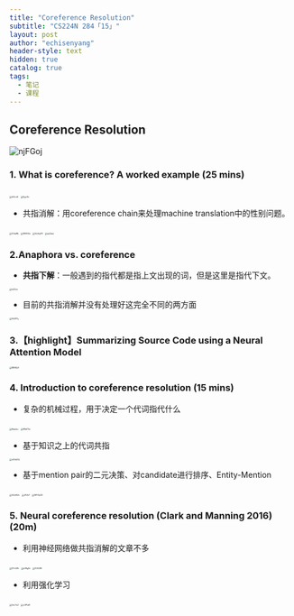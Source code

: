 ```yaml
---
title: "Coreference Resolution"
subtitle: "CS224N 284「15」"
layout: post
author: "echisenyang"
header-style: text
hidden: true
catalog: true
tags:
  - 笔记
  - 课程
---
```




## Coreference Resolution

![njFGoj](https://gitee.com/echisenyang/GiteeForUpicUse/raw/master/uPic/njFGoj.png)

### 1. What is coreference? A worked example (25 mins)

<img src="https://gitee.com/echisenyang/GiteeForUpicUse/raw/master/uPic/dVLid2.png" alt="dVLid2" style="zoom:25%;" />

<img src="https://gitee.com/echisenyang/GiteeForUpicUse/raw/master/uPic/XyjvSv.png" alt="XyjvSv" style="zoom:25%;" />

- 共指消解：用coreference chain来处理machine translation中的性别问题。

<img src="https://gitee.com/echisenyang/GiteeForUpicUse/raw/master/uPic/VUqiRb.png" alt="VUqiRb" style="zoom:25%;" />

<img src="https://gitee.com/echisenyang/GiteeForUpicUse/raw/master/uPic/8MViSz.png" alt="8MViSz" style="zoom:25%;" />

<img src="https://gitee.com/echisenyang/GiteeForUpicUse/raw/master/uPic/5m4gY6.png" alt="5m4gY6" style="zoom:25%;" />

<img src="https://gitee.com/echisenyang/GiteeForUpicUse/raw/master/uPic/ayQqui.png" alt="ayQqui" style="zoom:25%;" />

### 2.Anaphora vs. coreference

- **共指下解**：一般遇到的指代都是指上文出现的词，但是这里是指代下文。

<img src="https://gitee.com/echisenyang/GiteeForUpicUse/raw/master/uPic/IxZLkv.png" alt="IxZLkv" style="zoom:25%;" />

- 目前的共指消解并没有处理好这完全不同的两方面

<img src="https://gitee.com/echisenyang/GiteeForUpicUse/raw/master/uPic/54JEFy.png" alt="54JEFy" style="zoom:25%;" />

### 3.【highlight】Summarizing Source Code using a Neural Attention Model

<img src="https://gitee.com/echisenyang/GiteeForUpicUse/raw/master/uPic/8BHDj9.png" alt="8BHDj9" style="zoom:25%;" />

### 4. Introduction to coreference resolution (15 mins)

- 复杂的机械过程，用于决定一个代词指代什么

<img src="https://gitee.com/echisenyang/GiteeForUpicUse/raw/master/uPic/KqqseJ.png" alt="KqqseJ" style="zoom:25%;" />

<img src="https://gitee.com/echisenyang/GiteeForUpicUse/raw/master/uPic/RBaT5z.png" alt="RBaT5z" style="zoom:25%;" />

- 基于知识之上的代词共指

<img src="https://gitee.com/echisenyang/GiteeForUpicUse/raw/master/uPic/vD4sDQ.png" alt="vD4sDQ" style="zoom:25%;" />

- 基于mention pair的二元决策、对candidate进行排序、Entity-Mention

<img src="https://gitee.com/echisenyang/GiteeForUpicUse/raw/master/uPic/0QvHbh.png" alt="0QvHbh" style="zoom:25%;" />

<img src="https://gitee.com/echisenyang/GiteeForUpicUse/raw/master/uPic/JPJik7.png" alt="JPJik7" style="zoom:25%;" />

<img src="https://gitee.com/echisenyang/GiteeForUpicUse/raw/master/uPic/MFXqOD.png" alt="MFXqOD" style="zoom:25%;" />

### 5. Neural coreference resolution (Clark and Manning 2016) (20m)

- 利用神经网络做共指消解的文章不多

<img src="https://gitee.com/echisenyang/GiteeForUpicUse/raw/master/uPic/DYvU8t.png" alt="DYvU8t" style="zoom:25%;" />

<img src="https://gitee.com/echisenyang/GiteeForUpicUse/raw/master/uPic/z3Kg0n.png" alt="z3Kg0n" style="zoom:25%;" />

<img src="https://gitee.com/echisenyang/GiteeForUpicUse/raw/master/uPic/fIU53M.png" alt="fIU53M" style="zoom:25%;" />

- 利用强化学习

<img src="https://gitee.com/echisenyang/GiteeForUpicUse/raw/master/uPic/0oLYsZ.png" alt="0oLYsZ" style="zoom:25%;" />

<img src="https://gitee.com/echisenyang/GiteeForUpicUse/raw/master/uPic/oGPstR.png" alt="oGPstR" style="zoom:25%;" />

